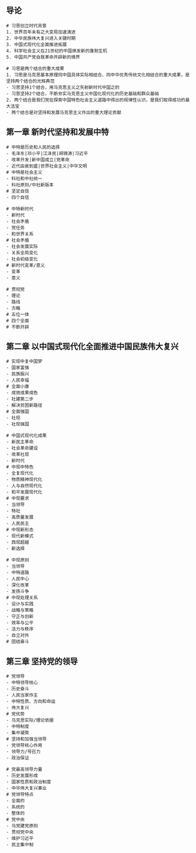 ## 导论

```shell
# 习思创立时代背景
1. 世界百年未有之大变局加速演进
2. 中华民族伟大复兴进入关键时期
3. 中国式现代化全面推进拓展
4. 科学社会主义在21世纪的中国焕发新的蓬勃生机
5. 中国共产党自我革命开辟新的境界
```

```shell
# 习思是两个结合的重大成果
1. 习思是马克思基本原理同中国具体实际相结合、同中华优秀传统文化相结合的重大成果，是坚持两个结合的光辉典范
- 习思坚持1个结合，用马克思主义之矢射新时代中国之的
- 习思坚持2个结合，不断夯实马克思主义中国化现代化的历史基础和群众基础
2. 两个结合是我们党在探索中国特色社会主义道路中得出的规律性认识，是我们取得成功的最大法宝
- 两个结合是对坚持和发展马克思主义作出的重大理论贡献
```

## 第一章 新时代坚持和发展中特

```shell
# 中特是历史和人民的选择
- 毛泽东|邓小平|江泽民|胡锦涛|习近平
- 改革开发|新中国成立|党革命
- 近代由衰到盛|世界社会主义|中华文明
# 中特是社会主义
- 科社和中社统一
- 科社原则/中社新版本
# 坚定自信
- 四个自信
```

```shell
# 中特新时代
- 新时代
- 社会矛盾
- 党任务
- 和世界关系
# 社会矛盾
- 社会发展实际
- 关系全局变化
- 社会初级变化
# 新时代变革/意义
- 变革
- 意义
```

```shell
# 贯彻党
- 理论
- 路线
- 方略
# 五位一体
# 四个全面
# 不断开辟
```

## 第二章 以中国式现代化全面推进中国民族伟大复兴

```shell
# 实现中复中国梦
- 国家富强
- 民族振兴
- 人民幸福
# 全面小康
- 成效成果成色
- 社建第二步
- 解决贫困新路径
# 全面强国
- 社现
- 社现强国
```

```shell
# 中国式现代化成果
- 新民主革命
- 社会革命建设
- 改革社现
- 新时代
# 中现中特色
- 全复现代化
- 物质精神现代化
- 人与自然现代化
- 和平发展现代化
# 中现要求
- 当领导
- 特社
- 高质量发展
- 人民民主
# 中现新形态
- 现代新模式
- 西现超越
- 新选择
```

```shell
# 中现原则
- 当领导
- 中特道路
- 人民中心
- 深化改革
- 发扬斗争
# 中现处理关系
- 设计与实践
- 战略与策略
- 守正与创新
- 效率与公平
- 活力与秩序
- 自立对外
# 团结奋斗
```

## 第三章 坚持党的领导

```shell
# 党领导
- 中特领导核心
- 历史奋斗
- 人民当家作主
- 中特性质、方向和命运
- 伟大复兴
# 党优势
- 马克思实际/理论依据
- 中特制度
- 集中凝聚
# 坚持和加强当领导
- 党领导核心作用
- 领导力/号召力
- 政治保证
```

```shell
# 党最高领导力量
- 历史发展形成
- 国家性质和政治制度
- 中华伟大复兴事业
# 党领导特点
- 全面的
- 系统的
- 整体的
# 党中央
- 马党建党原则
- 贯彻党中央
- 维护习近平
- 民主集中制
```

